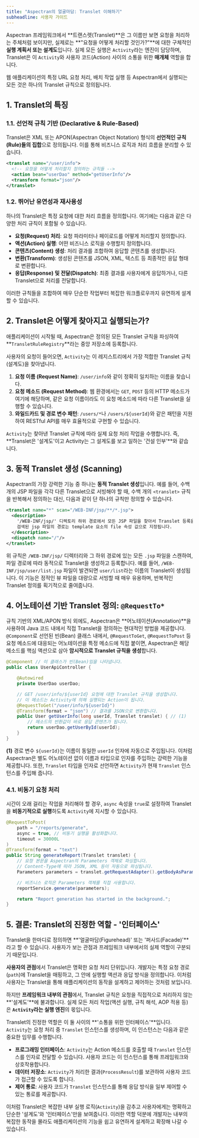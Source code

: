 ```yaml
---
title: "Aspectran의 얼굴마담: Translet 이해하기"
subheadline: 사용자 가이드
---
```


Aspectran 프레임워크에서 **트랜스렛(Translet)**은 그 이름만 보면 요청을 처리하는 주체처럼 보이지만, 실제로는 **"요청을 어떻게 처리할 것인가?"**에 대한 구체적인 **실행 계획서 또는 설계도**입니다. 실제 모든 실행은 `Activity`라는 엔진이 담당하며, Translet은 이 `Activity`와 사용자 코드(Action) 사이의 소통을 위한 **매개체** 역할을 합니다.

웹 애플리케이션의 특정 URL 요청 처리, 배치 작업 실행 등 Aspectran에서 실행되는 모든 것은 하나의 Translet 규칙으로 정의됩니다.

## 1. Translet의 특징

### 1.1. 선언적 규칙 기반 (Declarative & Rule-Based)

Translet은 XML 또는 APON(Aspectran Object Notation) 형식의 **선언적인 규칙(Rule)들의 집합**으로 정의됩니다. 이를 통해 비즈니스 로직과 처리 흐름을 분리할 수 있습니다.

```xml
<translet name="/user/info">
  <!-- 요청을 어떻게 처리할지 정의하는 규칙들 -->
  <action bean="userDao" method="getUserInfo"/>
  <transform format="json"/>
</translet>
```

### 1.2. 뛰어난 유연성과 재사용성

하나의 Translet은 특정 요청에 대한 처리 흐름을 정의합니다. 여기에는 다음과 같은 다양한 처리 규칙이 포함될 수 있습니다.

-   **요청(Request) 처리**: 요청 파라미터나 페이로드를 어떻게 처리할지 정의합니다.
-   **액션(Action) 실행**: 어떤 비즈니스 로직을 수행할지 정의합니다.
-   **콘텐츠(Content) 생성**: 처리 결과를 조합하여 응답할 콘텐츠를 생성합니다.
-   **변환(Transform)**: 생성된 콘텐츠를 JSON, XML, 텍스트 등 최종적인 응답 형태로 변환합니다.
-   **응답(Response) 및 전달(Dispatch)**: 최종 결과를 사용자에게 응답하거나, 다른 Translet으로 처리를 전달합니다.

이러한 규칙들을 조합하여 매우 단순한 작업부터 복잡한 워크플로우까지 유연하게 설계할 수 있습니다.

## 2. Translet은 어떻게 찾아지고 실행되는가?

애플리케이션이 시작될 때, Aspectran은 정의된 모든 Translet 규칙을 파싱하여 **`TransletRuleRegistry`**라는 중앙 저장소에 등록합니다.

사용자의 요청이 들어오면, `Activity`는 이 레지스트리에서 가장 적합한 Translet 규칙(설계도)을 찾아냅니다.

1.  **요청 이름 (Request Name)**: `/user/info`와 같이 정확히 일치하는 이름을 찾습니다.
2.  **요청 메소드 (Request Method)**: 웹 환경에서는 `GET`, `POST` 등의 HTTP 메소드가 여기에 해당하며, 같은 요청 이름이라도 이 요청 메소드에 따라 다른 Translet을 실행할 수 있습니다.
3.  **와일드카드 및 경로 변수 패턴**: `/users/*`나 `/users/${userId}`와 같은 패턴을 지원하여 RESTful API를 매우 효율적으로 구현할 수 있습니다.

`Activity`는 찾아낸 Translet 규칙에 따라 실제 요청 처리 작업을 수행합니다. 즉, **Translet은 '설계도'이고 Activity는 그 설계도를 보고 일하는 '건설 인부'**와 같습니다.

## 3. 동적 Translet 생성 (Scanning)

Aspectran의 가장 강력한 기능 중 하나는 **동적 Translet 생성**입니다. 예를 들어, 수백 개의 JSP 파일을 각각 다른 Translet으로 서빙해야 할 때, 수백 개의 `<translet>` 규칙을 반복해서 정의하는 대신, 다음과 같이 단 하나의 규칙만 정의할 수 있습니다.

```xml
<translet name="*" scan="/WEB-INF/jsp/**/*.jsp">
  <description>
    '/WEB-INF/jsp/' 디렉토리 하위 경로에서 모든 JSP 파일을 찾아서 Translet 등록을 자동으로 합니다.
    검색된 jsp 파일의 경로는 template 요소의 file 속성 값으로 지정됩니다.
  </description>
  <dispatch name="/"/>
</translet>
```

위 규칙은 `/WEB-INF/jsp/` 디렉터리와 그 하위 경로에 있는 모든 `.jsp` 파일을 스캔하여, 파일 경로에 따라 동적으로 Translet을 생성하고 등록합니다. 예를 들어, `/WEB-INF/jsp/user/list.jsp` 파일이 발견되면 `user/list`라는 이름의 Translet이 생성됩니다. 이 기능은 정적인 뷰 파일을 대량으로 서빙할 때 매우 유용하며, 반복적인 Translet 정의를 획기적으로 줄여줍니다.

## 4. 어노테이션 기반 Translet 정의: `@RequestTo*`

규칙 기반의 XML/APON 방식 외에도, Aspectran은 **어노테이션(Annotation)**을 사용하여 Java 코드 내에서 직접 Translet을 정의하는 현대적인 방법을 제공합니다. `@Component`로 선언된 빈(Bean) 클래스 내에서, `@RequestToGet`, `@RequestToPost` 등 요청 메소드에 대응되는 어노테이션을 특정 메소드에 직접 붙이면, Aspectran은 해당 메소드를 핵심 액션으로 삼아 **암시적으로 Translet 규칙을 생성**합니다.

```java
@Component // 이 클래스가 빈(Bean)임을 나타냅니다.
public class UserApiController {

    @Autowired
    private UserDao userDao;

    // GET /user/info/${userId} 요청에 대한 Translet 규칙을 생성합니다.
    // 이 메소드는 Activity에 의해 실행되는 Action이 됩니다.
    @RequestToGet("/user/info/${userId}")
    @Transform(format = "json") // 결과를 JSON으로 변환합니다.
    public User getUserInfo(long userId, Translet translet) { // (1)
        // 메소드의 반환값이 바로 응답 콘텐츠가 됩니다.
        return userDao.getUserById(userId);
    }
}
```
**(1)** 경로 변수 `${userId}`는 이름이 동일한 `userId` 인자에 자동으로 주입됩니다. 이처럼 Aspectran은 별도 어노테이션 없이 이름과 타입으로 인자를 주입하는 강력한 기능을 제공합니다. 또한, `Translet` 타입을 인자로 선언하면 `Activity`가 현재 `Translet` 인스턴스를 주입해 줍니다.

### 4.1. 비동기 요청 처리

시간이 오래 걸리는 작업을 처리해야 할 경우, `async` 속성을 `true`로 설정하여 Translet을 **비동기적으로 실행**하도록 `Activity`에 지시할 수 있습니다.

```java
@RequestToPost(
    path = "/reports/generate",
    async = true, // 비동기 실행을 활성화합니다.
    timeout = 30000L
)
@Transform(format = "text")
public String generateReport(Translet translet) {
    // 요청 본문을 Aspectran의 Parameters 객체로 파싱합니다.
    // Content-Type에 따라 JSON, XML 등이 자동으로 파싱됩니다.
    Parameters parameters = translet.getRequestAdapter().getBodyAsParameters();

    // 비즈니스 로직은 Parameters 객체를 직접 사용합니다.
    reportService.generate(parameters);

    return "Report generation has started in the background.";
}
```

## 5. 결론: Translet의 진정한 역할 - '인터페이스'

Translet을 한마디로 정의하면 **'얼굴마담(Figurehead)' 또는 '퍼사드(Facade)'**라고 할 수 있습니다. 사용자가 보는 관점과 프레임워크 내부에서의 실제 역할이 구분되기 때문입니다.

**사용자의 관점**에서 Translet은 명확한 요청 처리 단위입니다. 개발자는 특정 요청 경로(`path`)에 Translet을 매핑하고, 그 안에 실행할 액션과 응답 방식을 정의합니다. 이처럼 사용자는 Translet을 통해 애플리케이션의 동작을 설계하고 제어하는 것처럼 보입니다.

하지만 **프레임워크 내부의 관점**에서, Translet 규칙은 요청을 직접적으로 처리하지 않는 **'설계도'**에 불과합니다. 실제 모든 처리 작업(액션 실행, 규칙 해석, AOP 적용 등)은 **`Activity`라는 실행 엔진**의 몫입니다.

Translet의 진정한 역할은 이 둘 사이의 **'소통을 위한 인터페이스'**입니다. `Activity`는 요청 처리 중 `Translet` 인스턴스를 생성하며, 이 인스턴스는 다음과 같은 중요한 임무를 수행합니다.

*   **프로그래밍 인터페이스**: `Activity`는 Action 메소드를 호출할 때 `Translet` 인스턴스를 인자로 전달할 수 있습니다. 사용자 코드는 이 인스턴스를 통해 프레임워크와 상호작용합니다.
*   **데이터 저장소**: `Activity`가 처리한 결과(`ProcessResult`)를 보관하여 사용자 코드가 접근할 수 있도록 합니다.
*   **제어 통로**: 사용자 코드가 `Translet` 인스턴스를 통해 응답 방식을 일부 제어할 수 있는 통로를 제공합니다.

이처럼 Translet은 복잡한 내부 실행 로직(`Activity`)을 감추고 사용자에게는 명확하고 단순한 '설계도'와 '인터페이스'만을 보여줍니다. 이러한 역할 덕분에 개발자는 내부의 복잡한 동작을 몰라도 애플리케이션의 기능을 쉽고 유연하게 설계하고 확장해 나갈 수 있습니다.